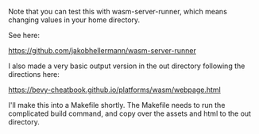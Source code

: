 Note that you can test this with wasm-server-runner, which means changing values in your home directory.

See here:

https://github.com/jakobhellermann/wasm-server-runner

I also made a very basic output version in the out directory following the directions here:

https://bevy-cheatbook.github.io/platforms/wasm/webpage.html

I'll make this into a Makefile shortly.
The Makefile needs to run the complicated build command, and copy over the assets and html to the out directory.
